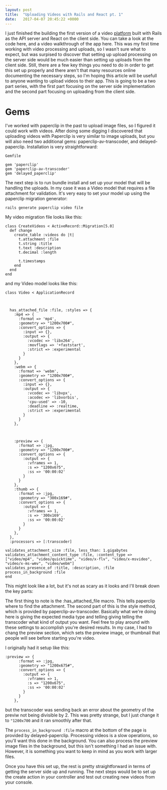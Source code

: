 ```yaml
---
layout: post
title:  "Uploading Videos with Rails and React pt. 1"
date:   2017-04-07 20:45:22 +0000
---
```



I just finished the building the first version of a video [platform](https://github.com/johnram528/tavew-video-platform) built with Rails as the API server and React on the client side. You can take a look at the code here, and a video walkthrough of the app here. This was my first time working with video processing and uploads, so I wasn't sure what to expect, but was surpised to discover that setting up upload processing on the server side would be much easier than setting up uploads from the client side. Still, there are a few key things you need to do in order to get this set up properly and there aren't that many resources online documenting the necessary steps, so I'm hoping this article will be usefull to anyone wanting to upload videos to their app. This is going to be a two part series, with the first part focusing on the server side implementation and the second part focusing on uploading from the client side. 

# Gems
I've worked with paperclip in the past to upload image files, so I figured it could work with videos. After doing some digging I discovered that uploading videos with Paperclip is very similar to image uploads, but you will also need two additional gems: paperclip-av-transcoder, and delayed-paperclip. Installation is very straightforward: 

```
Gemfile

gem 'paperclip'
gem 'paperclip-av-transcoder'
gem 'delayed_paperclip'
```

The next step is to run bundle install and set up your model that will be handling the uploads. In my case it was a Video model that requires a file attachment for validation. It's very easy to set your model up using the paperclip migration generator:

`rails generate paperclip video file`

My video migration file looks like this:

```
class CreateVideos < ActiveRecord::Migration[5.0]
  def change
    create_table :videos do |t|
      t.attachment :file
      t.string :title
      t.text :description
      t.decimal :length

      t.timestamps
    end
  end
end
```

and my Video model looks like this:
```
class Video < ApplicationRecord



  has_attached_file :file, :styles => {
    :mp4 => {
      :format => 'mp4',
      :geometry => "1200x700#",
      :convert_options => {
        :input => {},
        :output => {
          :vcodec => 'libx264',
          :movflags => '+faststart',
          :strict => :experimental
        }
      }
    },
    :webm => {
      :format => 'webm',
      :geometry => "1200x700#",
      :convert_options => {
        :input => {},
        :output => {
          :vcodec => 'libvpx',
          :acodec => 'libvorbis',
          'cpu-used' => -10,
          :deadline => :realtime,
          :strict => :experimental
        }
      }
    },



    :preview => {
      :format => :jpg,
      :geometry => "1200x700#",
      :convert_options => {
        :output => {
          :vframes => 1,
          :s => "1200x675",
          :ss => '00:00:02'
        }
      }
    },
    :thumb => {
      :format => :jpg,
      :geometry => "300x169#",
      :convert_options => {
        :output => {
          :vframes => 1,
          :s => '300x169',
          :ss => '00:00:02'
        }
      }
    },
  },
  :processors => [:transcoder]

validates_attachment_size :file, less_than: 1.gigabytes
validates_attachment_content_type :file, :content_type => ["video/mp4", "video/quicktime", "video/x-flv", "video/x-msvideo", "video/x-ms-wmv", "video/webm"]
validates_presence_of :title, :description, :file
process_in_background :file
end
```

This might look like a lot, but it's not as scary as it looks and I'll break down the key parts:

The first thing to note is the :has_attached_file macro. This tells paperclip where to find the attachment. The second part of this is the style method, which is provided by paperclip-av-transcoder. Basically what we're doing here is giving the expected media type and telling giving telling the transcoder what kind of output you want. Feel free to play around with these settings to accomplish you're desired results. In my case, I had to chang the preview section, which sets the preview image, or thumbnail that people will see before starting you're video. 

I originally had it setup like this: 

```
:preview => {
      :format => :jpg,
      :geometry => "1200x675#",
      :convert_options => {
        :output => {
          :vframes => 1,
          :s => "1200x675",
          :ss => '00:00:02'
        }
      }
    },
```
but the transcoder was sending back an error about the geometry of the previw not being divisible by 2. This was pretty strange, but I just change it to `"1200x700` and it ran smoothly after that. 

The `process_in_background :file` macro at the bottom of the page is provided by delayed-paperclip. Processing videos is a slow operations, so you'll want this done in the background. You can also process the preview image files in the background, but this isn't something I had an issue with. However, it is something you want to keep in mind as you work with larger files. 

Once you have this set up, the rest is pretty straightforward in terms of getting the server side up and running. The next steps would be to set up the create action in your controller and test out creating new videos from your console. 





